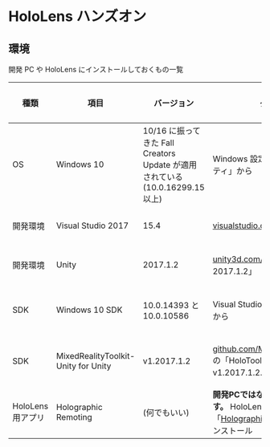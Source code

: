 # HoloLens ハンズオン

## 環境

開発 PC や HoloLens にインストールしておくもの一覧

種類|項目|バージョン|ダウンロード先|当日までのアクション
----|----|----|----|----
OS|Windows 10|10/16 に振ってきた Fall Creators Update が適用されている (10.0.16299.15 以上)|Windows 設定アプリの「更新とセキュリティ」から|開発PCに要インストール
開発環境|Visual Studio 2017|15.4|[visualstudio.com/.../vs2017-relnotes](https://www.visualstudio.com/ja-jp/news/releasenotes/vs2017-relnotes)|開発PCに要インストール
開発環境|Unity|2017.1.2|[unity3d.com/.../archive](https://unity3d.com/get-unity/download/archive) の「Unity 2017.1.2」|開発PCに要インストール
SDK|Windows 10 SDK|10.0.14393 と 10.0.10586|Visual Studio のインストーラの「編集」から|開発PC(VS)に要インストール
SDK|MixedRealityToolkit-Unity for Unity|v1.2017.1.2|[github.com/Microsoft/.../Unitypackages](https://github.com/Microsoft/MixedRealityToolkit-Unity/tree/master/External/Unitypackages) の「HoloToolkit-Unity-v1.2017.1.2.unitypackage」|開発PCにダウンロードしておく
HoloLens 用アプリ|Holographic Remoting|(何でもいい)| **開発PCではなく、HoloLens に入れます。** HoloLens の Windows Store から「[Holographic Remoting](https://www.microsoft.com/ja-jp/store/p/holographic-remoting-player/9nblggh4sv40)」で検索してインストール| **HoloLens に** 要インストール
